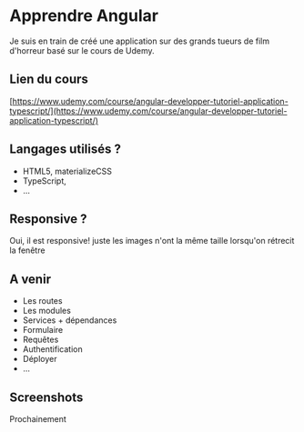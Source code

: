 # Apprendre Angular

Je suis en train de créé une application sur des grands tueurs de film d'horreur basé sur le cours de Udemy.

## Lien du cours
[https://www.udemy.com/course/angular-developper-tutoriel-application-typescript/](https://www.udemy.com/course/angular-developper-tutoriel-application-typescript/)

## Langages utilisés ?

+ HTML5, materializeCSS
+ TypeScript,
+ ... 



## Responsive ?

Oui, il est responsive! 
juste les images n'ont la même taille lorsqu'on rétrecit la  fenêtre
## A venir

+ Les routes
+ Les modules
+ Services + dépendances
+ Formulaire
+ Requêtes
+ Authentification
+ Déployer
+ ...

## Screenshots 

Prochainement 
